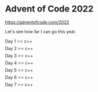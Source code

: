 # Advent of Code 2022
https://adventofcode.com/2022

Let's see how far I can go this year.

Day 1 &#11088;&#11088; c++ <br />
Day 2 &#11088;&#11088; c++ <br />
Day 3 &#11088;&#11088; c++ <br />
Day 4 &#11088;&#11088; c++ <br />
Day 5 &#11088;&#11088; c++ <br />
Day 6 &#11088;&#11088; c++ <br />
Day 7 &#11088;&#11088; c++ <br />

